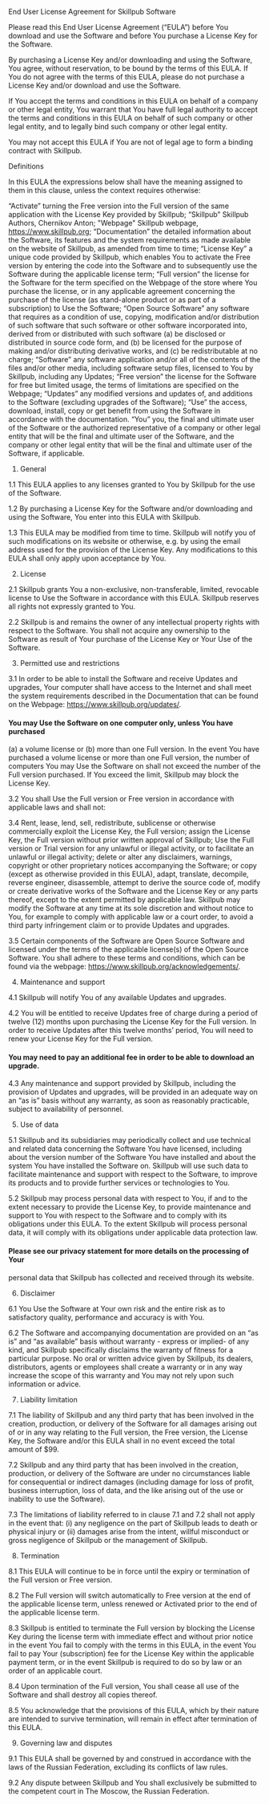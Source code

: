 End User License Agreement for Skillpub Software

Please read this End User License Agreement (“EULA”) before You download and
use the Software and before You purchase a License Key for the Software.

By purchasing a License Key and/or downloading and using the Software, You
agree, without reservation, to be bound by the terms of this EULA. If You do
not agree with the terms of this EULA, please do not purchase a License Key
and/or download and use the Software.

If You accept the terms and conditions in this EULA on behalf of a company or
other legal entity, You warrant that You have full legal authority to accept
the terms and conditions in this EULA on behalf of such company or other legal
entity, and to legally bind such company or other legal entity.

You may not accept this EULA if You are not of legal age to form a binding
contract with Skillpub.

Definitions

In this EULA the expressions below shall have the meaning assigned to them in
this clause, unless the context requires otherwise:

“Activate” turning the Free version into the Full version of the same
application with the License Key provided by Skillpub;
“Skillpub” Skillpub Authors, Chernikov Anton;
"Webpage" Skillpub webpage, https://www.skillpub.org;
“Documentation” the detailed information about the Software, its features and
the system requirements as made available on the website of Skillpub, as
amended from time to time;
“License Key” a unique code provided by Skillpub, which enables You to activate
the Free version by entering the code into the Software and to subsequently use
the Software during the applicable license term;
“Full version” the license for the Software for the term specified on the
Webpage of the store where You purchase the license, or in any applicable
agreement concerning the purchase of the license (as stand-alone product or as
part of a subscription) to Use the Software;
“Open Source Software” any software that requires as a condition of use,
copying, modification and/or distribution of such software that such software
or other software incorporated into, derived from or distributed with such
software (a) be disclosed or distributed in source code form, and (b) be
licensed for the purpose of making and/or distributing derivative works, and
(c) be redistributable at no charge;
“Software” any software application and/or all of the contents of the files
and/or other media, including software setup files, licensed to You by
Skillpub, including any Updates;
“Free version” the license for the Software for free but limited usage, the
terms of limitations are specified on the Webpage;
“Updates” any modified versions and updates of, and additions to the Software
(excluding upgrades of the Software);
“Use” the access, download, install, copy or get benefit from using the
Software in accordance with the documentation.
“You” you, the final and ultimate user of the Software or the authorized
representative of a company or other legal entity that will be the final and
ultimate user of the Software, and the company or other legal entity that will
be the final and ultimate user of the Software, if applicable.

1. General

1.1 This EULA applies to any licenses granted to You by Skillpub for the use of
the Software.

1.2 By purchasing a License Key for the Software and/or downloading and using the
Software, You enter into this EULA with Skillpub.

1.3 This EULA may be modified from time to time. Skillpub will notify you of such
modifications on its website or otherwise, e.g. by using the email address used
for the provision of the License Key. Any modifications to this EULA shall only
apply upon acceptance by You.

2. License

2.1 Skillpub grants You a non-exclusive, non-transferable, limited, revocable
license to Use the Software in accordance with this EULA. Skillpub reserves all
rights not expressly granted to You.

2.2 Skillpub is and remains the owner of any intellectual property rights with
respect to the Software. You shall not acquire any ownership to the Software as
result of Your purchase of the License Key or Your Use of the Software.

3. Permitted use and restrictions

3.1 In order to be able to install the Software and receive Updates and upgrades,
Your computer shall have access to the Internet and shall meet the system
requirements described in the Documentation that can be found on the Webpage:
https://www.skillpub.org/updates/.

#### You may Use the Software on one computer only, unless You have purchased
(a) a volume license or (b) more than one Full version.
In the event You have purchased a volume license or more than one Full version,
the number of computers You may Use the Software on shall not exceed the number
of the Full version purchased. If You exceed the limit, Skillpub may block
the License Key.

3.2 You shall Use the Full version or Free version in accordance with applicable
laws and shall not:

3.4 Rent, lease, lend, sell, redistribute, sublicense or otherwise commercially
exploit the License Key, the Full version;
assign the License Key, the Full version without prior written approval of
Skillpub;
Use the Full version or Trial version for any unlawful or illegal activity, or
to facilitate an unlawful or illegal activity;
delete or alter any disclaimers, warnings, copyright or other proprietary
notices accompanying the Software; or copy (except as otherwise provided in
this EULA), adapt, translate, decompile, reverse engineer, disassemble, attempt
to derive the source code of, modify or create derivative works of the Software
and the License Key or any parts thereof, except to the extent permitted by
applicable law. Skillpub may modify the Software at any time at its sole
discretion and without notice to You, for example to comply with applicable law
or a court order, to avoid a third party infringement claim or to provide
Updates and upgrades.

3.5 Certain components of the Software are Open Source Software and licensed under
the terms of the applicable license(s) of the Open Source Software. You shall
adhere to these terms and conditions, which can be found via the webpage:
https://www.skillpub.org/acknowledgements/.

4. Maintenance and support

4.1 Skillpub will notify You of any available Updates and upgrades.

4.2 You will be entitled to receive Updates free of charge during a period of
twelve (12) months upon purchasing the License Key for the Full version. In
order to receive Updates after this twelve months’ period, You will need to
renew your License Key for the Full version.

#### You may need to pay an additional fee in order to be able to download an upgrade.

4.3 Any maintenance and support provided by Skillpub, including the provision of
Updates and upgrades, will be provided in an adequate way on an “as is” basis
without any warranty, as soon as reasonably practicable, subject to
availability of personnel.

5. Use of data

5.1 Skillpub and its subsidiaries may periodically collect and use technical and
related data concerning the Software You have licensed, including about the
version number of the Software You have installed and about the system You have
installed the Software on. Skillpub will use such data to facilitate
maintenance and support with respect to the Software, to improve its products
and to provide further services or technologies to You.

5.2 Skillpub may process personal data with respect to You, if and to the extent
necessary to provide the License Key, to provide maintenance and support to You
with respect to the Software and to comply with its obligations under this
EULA. To the extent Skillpub will process personal data, it will comply with
its obligations under applicable data protection law.

#### Please see our privacy statement for more details on the processing of Your
personal data that Skillpub has collected and received through its website.

6. Disclaimer

6.1 You Use the Software at Your own risk and the entire risk as to satisfactory
quality, performance and accuracy is with You.

6.2 The Software and accompanying documentation are provided on an “as is” and “as
available” basis without warranty - express or implied- of any kind, and
Skillpub specifically disclaims the warranty of fitness for a particular
purpose. No oral or written advice given by Skillpub, its dealers,
distributors, agents or employees shall create a warranty or in any way
increase the scope of this warranty and You may not rely upon such information
or advice.

7. Liability limitation

7.1 The liability of Skillpub and any third party that has been involved in the
creation, production, or delivery of the Software for all damages arising out
of or in any way relating to the Full version, the Free version, the License
Key, the Software and/or this EULA shall in no event exceed the total amount of
$99.

7.2 Skillpub and any third party that has been involved in the creation,
production, or delivery of the Software are under no circumstances liable for
consequential or indirect damages (including damage for loss of profit,
business interruption, loss of data, and the like arising out of the use or
inability to use the Software).

7.3 The limitations of liability referred to in clause 7.1 and 7.2 shall not apply
in the event that: (i) any negligence on the part of Skillpub leads to death or
physical injury or (ii) damages arise from the intent, willful misconduct or
gross negligence of Skillpub or the management of Skillpub.

8. Termination

8.1 This EULA will continue to be in force until the expiry or termination of the
Full version or Free version.

8.2 The Full version will switch automatically to Free version at the end of the
applicable license term, unless renewed or Activated prior to the end of the
applicable license term.

8.3 Skillpub is entitled to terminate the Full version by blocking the License Key
during the license term with immediate effect and without prior notice in the
event You fail to comply with the terms in this EULA, in the event You fail to
pay Your (subscription) fee for the License Key within the applicable payment
term, or in the event Skillpub is required to do so by law or an order of an
applicable court.

8.4 Upon termination of the Full version, You shall cease all use of the Software
and shall destroy all copies thereof.

8.5 You acknowledge that the provisions of this EULA, which by their nature are
intended to survive termination, will remain in effect after termination of
this EULA.

9. Governing law and disputes

9.1 This EULA shall be governed by and construed in accordance with the laws of the
Russian Federation, excluding its conflicts of law rules.

9.2 Any dispute between Skillpub and You shall exclusively be submitted to the
competent court in The Moscow, the Russian Federation.
